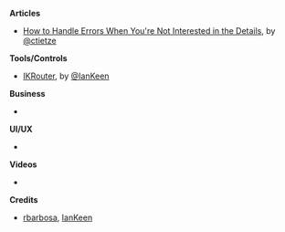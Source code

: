 **Articles** 

* [How to Handle Errors When You're Not Interested in the Details](http://christiantietze.de/posts/2015/11/error-handling-attempt/), by [@ctietze](https://twitter.com/ctietze)

**Tools/Controls**

* [IKRouter](https://github.com/IanKeen/IKRouter), by [@IanKeen](https://twitter.com/IanKay)



**Business**

*


**UI/UX**

* 
**Videos**

*

**Credits**

* [rbarbosa](https://github.com/rbarbosa), [IanKeen](https://github.com/IanKeen)